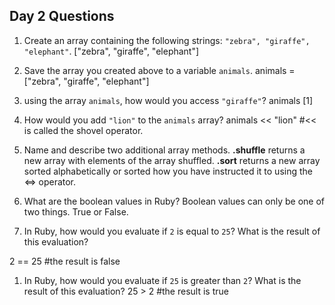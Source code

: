 ## Day 2 Questions

1. Create an array containing the following strings: `"zebra", "giraffe", "elephant"`.
["zebra", "giraffe", "elephant"]

1. Save the array you created above to a variable `animals`.
animals = ["zebra", "giraffe", "elephant"]

1. using the array `animals`, how would you access `"giraffe"`?
animals [1]

1. How would you add `"lion"` to the `animals` array?
animals << "lion"  #<< is called the shovel operator.

1. Name and describe two additional array methods.
**.shuffle** returns a new array with elements of the array shuffled.
 **.sort** returns a new array sorted alphabetically or sorted how you have instructed it to using the <=> operator.

1. What are the boolean values in Ruby?
Boolean values can only be one of two things. True or False.

1. In Ruby, how would you evaluate if `2` is equal to `25`? What is the result of this evaluation?

2 == 25  #the result is false

1. In Ruby, how would you evaluate if `25` is greater than `2`? What is the result of this evaluation?
25 > 2 #the result is true
